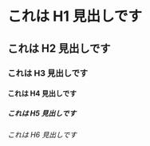 # これは H1 見出しです
## これは H2 見出しです
### これは H3 見出しです
#### これは H4 見出しです
##### これは H5 見出しです
###### これは H6 見出しです
